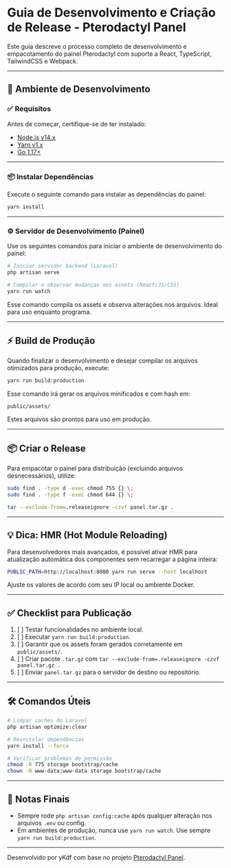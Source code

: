 # Guia de Desenvolvimento e Criação de Release - Pterodactyl Panel

Este guia descreve o processo completo de desenvolvimento e empacotamento do painel Pterodactyl com suporte a React, TypeScript, TailwindCSS e Webpack.

---

## 🧪 Ambiente de Desenvolvimento

### ✅ Requisitos

Antes de começar, certifique-se de ter instalado:

- [Node.js v14.x](https://nodejs.org/en/)
- [Yarn v1.x](https://classic.yarnpkg.com/lang/en/)
- [Go 1.17+](https://golang.org/)

---

### 📦 Instalar Dependências

Execute o seguinte comando para instalar as dependências do painel:

```bash
yarn install
```

---

### ⚙️ Servidor de Desenvolvimento (Painel)

Use os seguintes comandos para iniciar o ambiente de desenvolvimento do painel:

```bash
# Iniciar servidor backend (Laravel)
php artisan serve
```

```bash
# Compilar e observar mudanças nos assets (React/JS/CSS)
yarn run watch
```

Esse comando compila os assets e observa alterações nos arquivos. Ideal para uso enquanto programa.

---

## ⚡ Build de Produção

Quando finalizar o desenvolvimento e desejar compilar os arquivos otimizados para produção, execute:

```bash
yarn run build:production
```

Esse comando irá gerar os arquivos minificados e com hash em:

```
public/assets/
```

Estes arquivos são prontos para uso em produção.

---

## 📦 Criar o Release

Para empacotar o painel para distribuição (excluindo arquivos desnecessários), utilize:

```bash
sudo find . -type d -exec chmod 755 {} \;
sudo find . -type f -exec chmod 644 {} \;

tar --exclude-from=.releaseignore -czvf panel.tar.gz .
```

---

## 💡 Dica: HMR (Hot Module Reloading)

Para desenvolvedores mais avançados, é possível ativar HMR para atualização automática dos componentes sem recarregar a página inteira:

```bash
PUBLIC_PATH=http://localhost:8080 yarn run serve --host localhost
```

Ajuste os valores de acordo com seu IP local ou ambiente Docker.

---

## ✅ Checklist para Publicação

1. [ ] Testar funcionalidades no ambiente local.
2. [ ] Executar `yarn run build:production`.
3. [ ] Garantir que os assets foram gerados corretamente em `public/assets/`.
4. [ ] Criar pacote `.tar.gz` com `tar --exclude-from=.releaseignore -czvf panel.tar.gz .`
5. [ ] Enviar `panel.tar.gz` para o servidor de destino ou repositório.

---

## 🛠 Comandos Úteis

```bash
# Limpar caches do Laravel
php artisan optimize:clear

# Reinstalar dependências
yarn install --force

# Verificar problemas de permissão
chmod -R 775 storage bootstrap/cache
chown -R www-data:www-data storage bootstrap/cache
```

---

## 🧠 Notas Finais

- Sempre rode `php artisan config:cache` após qualquer alteração nos arquivos `.env` ou config.
- Em ambientes de produção, nunca use `yarn run watch`. Use sempre `yarn run build:production`.

---

Desenvolvido por yKdf com base no projeto [Pterodactyl Panel](https://github.com/pterodactyl/panel).
